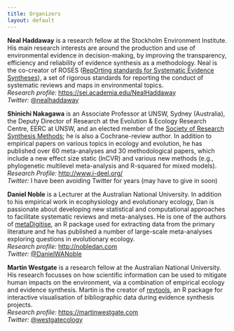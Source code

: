 ```yaml
---
title: Organizers
layout: default
---
```


<b>Neal Haddaway</b> is a research fellow at the Stockholm Environment Institute. His main research interests are around the production and use of environmental evidence in decision-making, by improving the transparency, efficiency and reliability of evidence synthesis as a methodology. Neal is the co-creator of ROSES (<a href="http://www.roses-reporting.com" target="_blank" rel="noopener">RepOrting standards for Systematic Evidence Syntheses</a>), a set of rigorous standards for reporting the conduct of systematic reviews and maps in environmental topics.  
<em>Research profile:</em> <a href="https://sei.academia.edu/NealHaddaway" target="_blank" rel="noopener">https://sei.academia.edu/NealHaddaway</a>  
<em>Twitter:</em> <a href="https://twitter.com/nealhaddaway" target="_blank" rel="noopener">@nealhaddaway</a>

<b>Shinichi Nakagawa</b> is an Associate Professor at UNSW, Sydney (Australia), the Deputy Director of Research at the Evolution & Ecology Research Centre, EERC at UNSW, and an elected member of the <a href="http://www.srsm.org/" target="_blank" rel="noopener">Society of Research Synthesis Methods</a>; he is also a Cochrane-review author. In addition to empirical papers on various topics in ecology and evolution, he has published over 60 meta-analyses and 30 methodological papers, which include a new effect size static (lnCVR) and various new methods (e.g., phylogenetic multilevel meta-analysis and R-squared for mixed models).  
<em>Research Profile:</em> <a href="http://www.i-deel.org/" target="_blank" rel="noopener">http://www.i-deel.org/</a>  
<em>Twitter:</em> I have been avoiding Twitter for years (may have to give in soon)

<b>Daniel Noble</b> is a Lecturer at the Australian National University. In addition to his empirical work in ecophysiology and evolutionary ecology, Dan is passionate about developing new statistical and computational approaches to facilitate systematic reviews and meta-analyses. He is one of the authors of <a href="https://cran.r-project.org/web/packages/metaDigitise/index.html">metaDigitise</a>, an R package used for extracting data from the primary literature and he has published a number of large-scale meta-analyses exploring questions in evolutionary ecology.  
<em>Research profile:</em> <a href="http://nobledan.com" target="_blank" rel="noopener">http://nobledan.com</a>  
<em>Twitter:</em> <a href="https://twitter.com/DanielWANoble" target="_blank" rel="noopener">@DanielWANoble</a>

<b>Martin Westgate</b> is a research fellow at the Australian National University. His research focusses on how scientific information can be used to mitigate human impacts on the environment, via a combination of empirical ecology and evidence synthesis. Martin is the creator of <a href="https://revtools.net" target="_blank" rel="noopener">revtools</a>, an R package for interactive visualisation of bibliographic data during evidence synthesis projects.  
<em>Research profile:</em> <a href="https://martinwestgate.com" target="_blank" rel="noopener">https://martinwestgate.com</a>  
<em>Twitter:</em> <a href="https://twitter.com/westgatecology" target="_blank" rel="noopener">@westgatecology</a>
